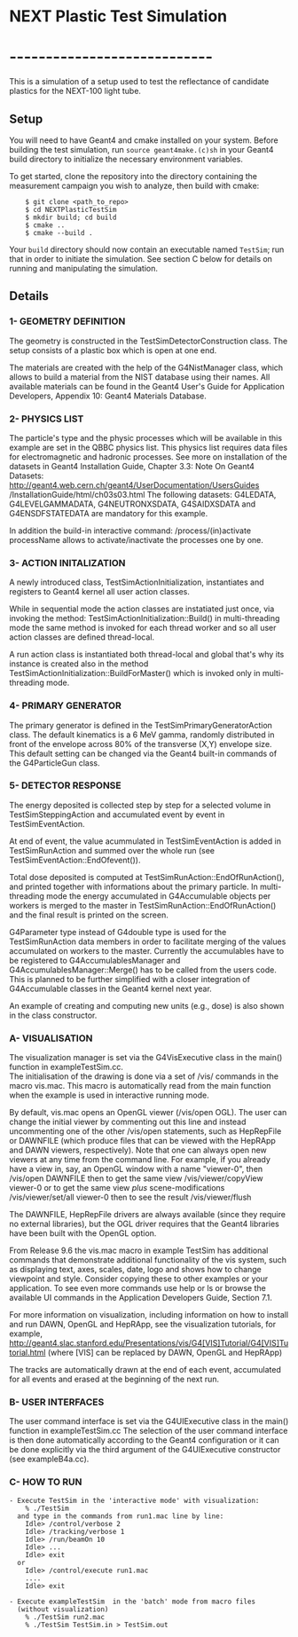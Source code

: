 
#                            NEXT Plastic Test Simulation
#                            ----------------------------

This is a simulation of a setup used to test the reflectance of
candidate plastics for the NEXT-100 light tube. 
	
## Setup
You will need to have Geant4 and cmake installed on your system. Before building 
the test simulation, run ```source geant4make.(c)sh``` in your Geant4
build directory to initialize the necessary environment variables.

To get started, clone the repository into the directory containing the 
measurement campaign you wish to analyze, then build with cmake:

```
    $ git clone <path_to_repo>
    $ cd NEXTPlasticTestSim
    $ mkdir build; cd build
    $ cmake ..
    $ cmake --build .
```

Your ```build``` directory should now contain an executable named ```TestSim```;
run that in order to initiate the simulation. See section C below for details on
running and manipulating the simulation.

## Details

### 1- GEOMETRY DEFINITION
	
   The geometry is constructed in the TestSimDetectorConstruction class.
   The setup consists of a plastic box which is open at one end.
 
   The materials are created with the help of the G4NistManager class,
   which allows to build a material from the NIST database using their
   names. All available materials can be found in the Geant4 User's Guide
   for Application Developers, Appendix 10: Geant4 Materials Database.
		
### 2- PHYSICS LIST
 
   The particle's type and the physic processes which will be available
   in this example are set in the QBBC physics list. This physics list 
   requires data files for electromagnetic and hadronic processes.
   See more on installation of the datasets in Geant4 Installation Guide,
   Chapter 3.3: Note On Geant4 Datasets:
   http://geant4.web.cern.ch/geant4/UserDocumentation/UsersGuides
                                           /InstallationGuide/html/ch03s03.html
   The following datasets: G4LEDATA, G4LEVELGAMMADATA, G4NEUTRONXSDATA,
   G4SAIDXSDATA and G4ENSDFSTATEDATA are mandatory for this example.

   In addition the build-in interactive command:
               /process/(in)activate processName
   allows to activate/inactivate the processes one by one.
   
### 3- ACTION INITALIZATION

   A newly introduced class, TestSimActionInitialization, instantiates and registers 
   to Geant4 kernel all user action classes.

   While in sequential mode the action classes are instatiated just once,
   via invoking the method:
      TestSimActionInitialization::Build() 
   in multi-threading mode the same method is invoked for each thread worker
   and so all user action classes are defined thread-local.

   A run action class is instantiated both thread-local 
   and global that's why its instance is created also in the method
      TestSimActionInitialization::BuildForMaster() 
   which is invoked only in multi-threading mode.
  	 
### 4- PRIMARY GENERATOR
  
   The primary generator is defined in the TestSimPrimaryGeneratorAction class.
   The default kinematics is a 6 MeV gamma, randomly distributed in front
   of the envelope across 80% of the transverse (X,Y) envelope size. 
   This default setting can be changed via the Geant4 built-in commands 
   of the G4ParticleGun class.
     
### 5- DETECTOR RESPONSE

   The energy deposited is collected step by step for a selected volume
   in TestSimSteppingAction and accumulated event by event in TestSimEventAction.

   At end of event, the value acummulated in TestSimEventAction is added in 
   TestSimRunAction and summed over the whole run (see 
   TestSimEventAction::EndOfevent()).

   Total dose deposited is computed at TestSimRunAction::EndOfRunAction(), 
   and printed together with informations about the primary particle.
   In multi-threading mode the energy accumulated in G4Accumulable objects per
   workers is merged to the master in TestSimRunAction::EndOfRunAction() and the final
   result is printed on the screen.
   
   G4Parameter<G4double> type instead of G4double type is used for the TestSimRunAction
   data members in order to facilitate merging of the values accumulated on workers 
   to the master.  Currently the accumulables have to be registered to G4AccumulablesManager
   and G4AccumulablesManager::Merge() has to be called from the users code. This is planned
   to be further simplified with a closer integration of G4Accumulable classes in
   the Geant4 kernel next year.

   An example of creating and computing new units (e.g., dose) is also shown 
   in the class constructor. 


### A- VISUALISATION

   The visualization manager is set via the G4VisExecutive class
   in the main() function in exampleTestSim.cc.    
   The initialisation of the drawing is done via a set of /vis/ commands
   in the macro vis.mac. This macro is automatically read from
   the main function when the example is used in interactive running mode.

   By default, vis.mac opens an OpenGL viewer (/vis/open OGL).
   The user can change the initial viewer by commenting out this line
   and instead uncommenting one of the other /vis/open statements, such as
   HepRepFile or DAWNFILE (which produce files that can be viewed with the
   HepRApp and DAWN viewers, respectively).  Note that one can always
   open new viewers at any time from the command line.  For example, if
   you already have a view in, say, an OpenGL window with a name
   "viewer-0", then
      /vis/open DAWNFILE
   then to get the same view
      /vis/viewer/copyView viewer-0
   or to get the same view *plus* scene-modifications
      /vis/viewer/set/all viewer-0
   then to see the result
      /vis/viewer/flush

   The DAWNFILE, HepRepFile drivers are always available
   (since they require no external libraries), but the OGL driver requires
   that the Geant4 libraries have been built with the OpenGL option.

   From Release 9.6 the vis.mac macro in example TestSim has additional commands
   that demonstrate additional functionality of the vis system, such as
   displaying text, axes, scales, date, logo and shows how to change
   viewpoint and style.  Consider copying these to other examples or
   your application.  To see even more commands use help or
   ls or browse the available UI commands in the Application
   Developers Guide, Section 7.1.

   For more information on visualization, including information on how to
   install and run DAWN, OpenGL and HepRApp, see the visualization tutorials,
   for example,
   http://geant4.slac.stanford.edu/Presentations/vis/G4[VIS]Tutorial/G4[VIS]Tutorial.html
   (where [VIS] can be replaced by DAWN, OpenGL and HepRApp)

   The tracks are automatically drawn at the end of each event, accumulated
   for all events and erased at the beginning of the next run.

### B- USER INTERFACES
 
   The user command interface is set via the G4UIExecutive class
   in the main() function in exampleTestSim.cc 
   The selection of the user command interface is then done automatically 
   according to the Geant4 configuration or it can be done explicitly via 
   the third argument of the G4UIExecutive constructor (see exampleB4a.cc). 
 
### C- HOW TO RUN

    - Execute TestSim in the 'interactive mode' with visualization:
        % ./TestSim
      and type in the commands from run1.mac line by line:  
        Idle> /control/verbose 2
        Idle> /tracking/verbose 1
        Idle> /run/beamOn 10 
        Idle> ...
        Idle> exit
      or
        Idle> /control/execute run1.mac
        ....
        Idle> exit

    - Execute exampleTestSim  in the 'batch' mode from macro files 
      (without visualization)
        % ./TestSim run2.mac
        % ./TestSim TestSim.in > TestSim.out

	
